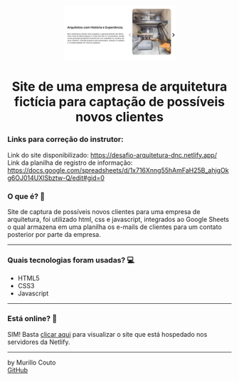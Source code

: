 <div align="center">
	<a href="(https://github.com/MurilloCouto/LandingPageArquitetura)" target="_blank">
		<img src="IMGintroLParquitetura.png" alt="IntroImage" width="50%"/>
	</a>
</div>

<div align="center">
	<h1>Site de uma empresa de arquitetura fictícia para captação de possíveis novos clientes</h1>
</div>

### Links para correção do instrutor:
Link do site disponibilizado: https://desafio-arquitetura-dnc.netlify.app/ <br>
Link da planilha de registro de informação: https://docs.google.com/spreadsheets/d/1x716Xnng55hAmFaH25B_ahjgOkg6OJ014UXlSbztw-Q/edit#gid=0

### O que é? 🤔
Site de captura de possíveis novos clientes para uma empresa de arquitetura, foi utilizado html, css e javascript, integrados ao Google Sheets o qual armazena em uma planilha os e-mails de clientes para um contato posterior por parte da empresa.
<hr>

### Quais tecnologias foram usadas? 💻
- HTML5
- CSS3
- Javascript
<hr>

### Está online? 📡
SIM! Basta [clicar aqui](https://desafio-arquitetura-dnc.netlify.app/) para visualizar o site que está hospedado nos servidores da Netlify.
<hr>

by Murillo Couto<br>
[GitHub](https://github.com/MurilloCouto)
